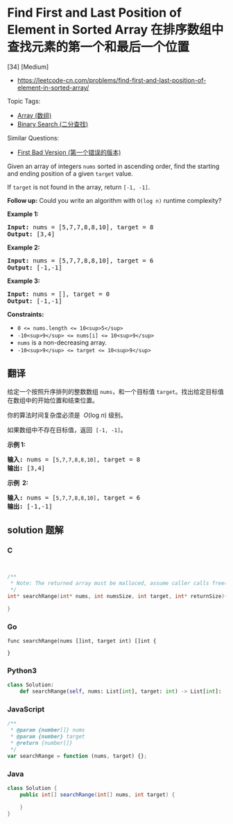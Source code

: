 # Find First and Last Position of Element in Sorted Array 在排序数组中查找元素的第一个和最后一个位置

[34] [Medium]

- https://leetcode-cn.com/problems/find-first-and-last-position-of-element-in-sorted-array/

Topic Tags:

- [Array (数组)](https://leetcode-cn.com/tag/array/)
- [Binary Search (二分查找)](https://leetcode-cn.com/tag/binary-search/)

Similar Questions:

- [First Bad Version (第一个错误的版本)](https://leetcode-cn.com/problems/first-bad-version/)

Given an array of integers `nums` sorted in ascending order, find the starting and ending position of a given `target` value.

If `target` is not found in the array, return `[-1, -1]`.

**Follow up:** Could you write an algorithm with `O(log n)` runtime complexity?

**Example 1:**

<pre><strong>Input:</strong> nums = [5,7,7,8,8,10], target = 8
<strong>Output:</strong> [3,4]
</pre>

**Example 2:**

<pre><strong>Input:</strong> nums = [5,7,7,8,8,10], target = 6
<strong>Output:</strong> [-1,-1]
</pre>

**Example 3:**

<pre><strong>Input:</strong> nums = [], target = 0
<strong>Output:</strong> [-1,-1]
</pre>

**Constraints:**

- `0 <= nums.length <= 10<sup>5</sup>`
- `-10<sup>9</sup> <= nums[i] <= 10<sup>9</sup>`
- `nums` is a non-decreasing array.
- `-10<sup>9</sup> <= target <= 10<sup>9</sup>`

## 翻译

给定一个按照升序排列的整数数组 `nums`，和一个目标值 `target`。找出给定目标值在数组中的开始位置和结束位置。

你的算法时间复杂度必须是  *O*(log _n_) 级别。

如果数组中不存在目标值，返回  `[-1, -1]`。

**示例 1:**

<pre><strong>输入:</strong> nums = [<code>5,7,7,8,8,10]</code>, target = 8
<strong>输出:</strong> [3,4]</pre>

**示例  2:**

<pre><strong>输入:</strong> nums = [<code>5,7,7,8,8,10]</code>, target = 6
<strong>输出:</strong> [-1,-1]</pre>

## solution 题解

### C

```c


/**
 * Note: The returned array must be malloced, assume caller calls free().
 */
int* searchRange(int* nums, int numsSize, int target, int* returnSize){

}
```

### Go

```golang
func searchRange(nums []int, target int) []int {

}
```

### Python3

```python
class Solution:
    def searchRange(self, nums: List[int], target: int) -> List[int]:
```

### JavaScript

```javascript
/**
 * @param {number[]} nums
 * @param {number} target
 * @return {number[]}
 */
var searchRange = function (nums, target) {};
```

### Java

```java
class Solution {
    public int[] searchRange(int[] nums, int target) {

    }
}
```
